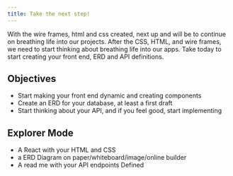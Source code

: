 ```yaml
---
title: Take the next step!
---
```


With the wire frames, html and css created, next up and will be to continue on breathing life into our projects. After the CSS, HTML, and wire frames, we need to start thinking about breathing life into our apps. Take today to start creating your front end, ERD and API definitions.

## Objectives

- Start making your front end dynamic and creating components
- Create an ERD for your database, at least a first draft
- Start thinking about your API, and if you feel good, start implementing

## Explorer Mode

- A React with your HTML and CSS
- a ERD Diagram on paper/whiteboard/image/online builder
- A read me with your API endpoints Defined
